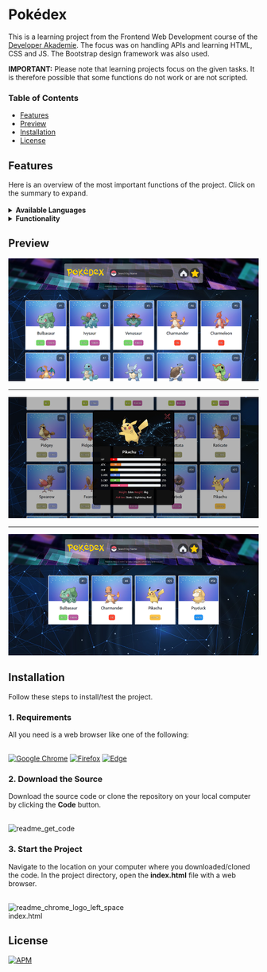 <h1>Pokédex</h1>

This is a learning project from the Frontend Web Development course of the <a href="https://developerakademie.com/">Developer Akademie</a>. The focus was on handling APIs and learning HTML, CSS and JS. The Bootstrap design framework was also used. 

<b>IMPORTANT:</b> Please note that learning projects focus on the given tasks. It is therefore possible that some functions do not work or are not scripted.
<h3>Table of Contents</h3>

- <a href="#features">Features</a>
- <a href="#preview">Preview</a>
- <a href="#installation">Installation</a>
- <a href="#license">License</a>

<h2 id="features">Features</h2>
Here is an overview of the most important functions of the project. Click on the summary to expand.<br>

<br>

<details><summary><b>Available Languages</b></summary>
  
:heavy_check_mark: English <br>
  
</details>

<details><summary><b>Functionality</b></summary>
  
:heavy_check_mark: All 1126 Pokémon are available <br>
:heavy_check_mark: Pagination: 20 Pokémon are loaded. Scrolling all the way down will load another 20 Pokémon <br>
:heavy_check_mark: Click on a Pokémon to see the details <br>
:heavy_check_mark: Search all Pokémon <br>
:heavy_check_mark: Save your favorite Pokémon <br>
:heavy_check_mark: Favorite Pokémon are saved in local storage <br>
:heavy_check_mark: Responsive Webdesign <br>
  
</details>

<h2 id="preview">Preview</h2>

![This is an image](./assets/img/preview/preview_main.png)

---

![This is an image](./assets/img/preview/preview_details.png)

---

![This is an image](./assets/img/preview/preview_favorites.png)


<h2 id="installation">Installation</h2>
Follow these steps to install/test the project.

<h3 id="requirements">1. Requirements</h3>
All you need is a web browser like one of the following:
<br>
<br>

<a href="https://www.google.com/chrome/">![Google Chrome](https://img.shields.io/badge/Google%20Chrome-4285F4?style=for-the-badge&logo=GoogleChrome&logoColor=white)</a>
<a href="https://www.mozilla.org/en-US/firefox/new/">![Firefox](https://img.shields.io/badge/Firefox-FF7139?style=for-the-badge&logo=Firefox-Browser&logoColor=white)</a>
<a href="https://www.microsoft.com/en-US/edge">![Edge](https://img.shields.io/badge/Edge-0078D7?style=for-the-badge&logo=Microsoft-edge&logoColor=white)</a>

<h3>2. Download the Source</h3>
Download the source code or clone the repository on your local computer by clicking the <b>Code</b> button.
<br>
<br>

![readme_get_code](https://user-images.githubusercontent.com/55922592/198102760-e106c513-82ba-48f2-8ef1-25b0ee494fb1.png)

<h3>3. Start the Project</h3>
Navigate to the location on your computer where you downloaded/cloned the code. In the project directory, open the <b>index.html</b> file with a web browser.
<br>
<br>

![readme_chrome_logo_left_space](https://user-images.githubusercontent.com/55922592/198104490-f9503625-2407-465d-bf63-115405d6ade6.png)
<br>
index.html

<h2 id="license">License</h2>

<a href="https://github.com/LukasVolgger/pokedex/blob/main/LICENSE">![APM](https://img.shields.io/apm/l/vim-mode?label=License&style=for-the-badge)</a>

